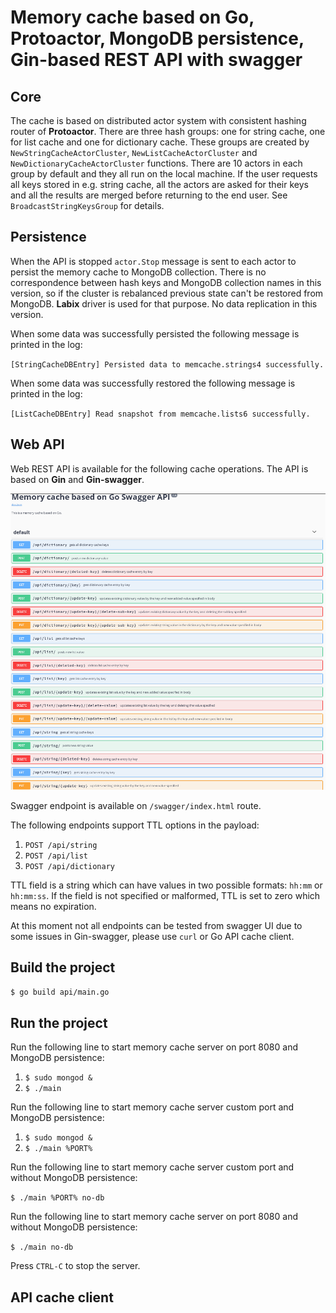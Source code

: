 # Memory cache based on Go, Protoactor, MongoDB persistence, Gin-based REST API with swagger

## Core

The cache is based on distributed actor system with consistent hashing router of **Protoactor**. There are three hash groups: one for string cache, one for list cache and one for dictionary cache. These groups are created by `NewStringCacheActorCluster`, `NewListCacheActorCluster` and `NewDictionaryCacheActorCluster` functions. There are 10 actors in each group by default and they all run on the local machine. If the user requests all keys stored in e.g. string cache, all the actors are asked for their keys and all the results are merged before returning to the end user. See `BroadcastStringKeysGroup` for details.

## Persistence

When the API is stopped `actor.Stop` message is sent to each actor to persist the memory cache to MongoDB collection. There is no correspondence between hash keys and MongoDB collection names in this version, so if the cluster is rebalanced previous state can't be restored from MongoDB. **Labix** driver is used for that purpose. No data replication in this version.

When some data was successfully persisted the following message is printed in the log:

`[StringCacheDBEntry] Persisted data to memcache.strings4 successfully.`

When some data was successfully restored the following message is printed in the log:

`[ListCacheDBEntry] Read snapshot from memcache.lists6 successfully.`

## Web API

Web REST API is available for the following cache operations. The API is based on **Gin** and **Gin-swagger**.

![swagger](https://raw.githubusercontent.com/VitalKrasilnikau/memcache/master/swagger.png)

Swagger endpoint is available on `/swagger/index.html` route.

The following endpoints support TTL options in the payload:

1. `POST /api/string`
1. `POST /api/list`
1. `POST /api/dictionary`

TTL field is a string which can have values in two possible formats: `hh:mm` or `hh:mm:ss`. If the field is not specified or malformed, TTL is set to zero which means no expiration.

At this moment not all endpoints can be tested from swagger UI due to some issues in Gin-swagger, please use `curl` or Go API cache client.

## Build the project

`$ go build api/main.go`

## Run the project

Run the following line to start memory cache server on port 8080 and MongoDB persistence:

1. `$ sudo mongod &`
1. `$ ./main`

Run the following line to start memory cache server custom port and MongoDB persistence:

1. `$ sudo mongod &`
1. `$ ./main %PORT%`

Run the following line to start memory cache server custom port and without MongoDB persistence:

`$ ./main %PORT% no-db`

Run the following line to start memory cache server on port 8080 and without MongoDB persistence:

`$ ./main no-db`

Press `CTRL-C` to stop the server.

## API cache client